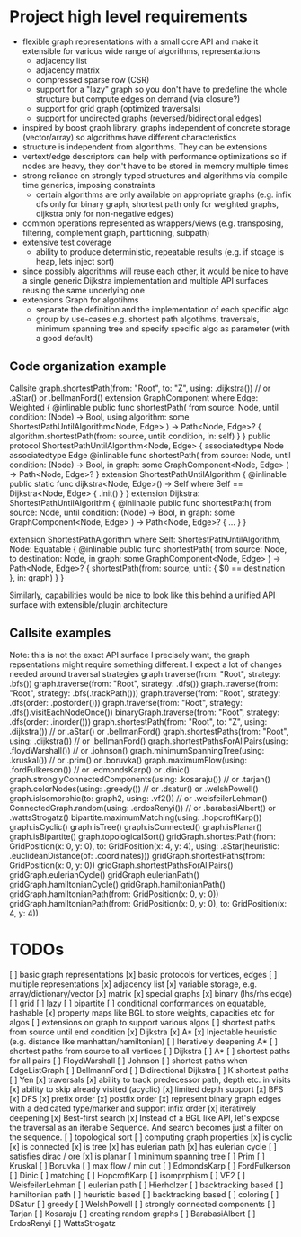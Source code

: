 # Project high level requirements
- flexible graph representations with a small core API and make it extensible for various wide range of algorithms, representations
  - adjacency list
  - adjacency matrix
  - compressed sparse row (CSR)
  - support for a "lazy" graph so you don't have to predefine the whole structure but compute edges on demand (via closure?)
  - support for grid graph (optimized traversals)
  - support for undirected graphs (reversed/bidirectional edges)
- inspired by boost graph library, graphs independent of concrete storage (vector/array) so algorithms have different characteristics
- structure is independent from algorithms. They can be extensions
- vertext/edge descriptors can help with performance optimizations so if nodes are heavy, they don't have to be stored in memory multiple times
- strong reliance on strongly typed structures and algorithms via compile time generics, imposing constraints
  - certain algorithms are only available on appropriate graphs (e.g. infix dfs only for binary graph, shortest path only for weighted graphs, dijkstra only for non-negative edges)
- common operations represented as wrappers/views (e.g. transposing, filtering, complement graph, partitioning, subpath)
- extensive test coverage
  - ability to produce deterministic, repeatable results (e.g. if stoage is heap, lets inject sort)
- since possibly algorithms will reuse each other, it would be nice to have a single generic Dijkstra implementation and multiple API surfaces reusing the same underlying one
- extensions Graph for algotihms
  - separate the definition and the implementation of each specific algo
  - group by use-cases e.g. shortest path algotihms, traversals, minimum spanning tree and specify specific algo as parameter (with a good default)


## Code organization example

Callsite graph.shortestPath(from: "Root", to: "Z", using: .dijkstra()) // or .aStar() or .bellmanFord()
extension GraphComponent where Edge: Weighted {
    @inlinable public func shortestPath(
        from source: Node,
        until condition: (Node) -> Bool,
        using algorithm: some ShortestPathUntilAlgorithm<Node, Edge>
    ) -> Path<Node, Edge>? {
        algorithm.shortestPath(from: source, until: condition, in: self)
    }
}
public protocol ShortestPathUntilAlgorithm<Node, Edge> {
    associatedtype Node
    associatedtype Edge
    @inlinable func shortestPath(
        from source: Node,
        until condition: (Node) -> Bool,
        in graph: some GraphComponent<Node, Edge>
    ) -> Path<Node, Edge>?
}
extension ShortestPathUntilAlgorithm {
    @inlinable public static func dijkstra<Node, Edge>() -> Self where Self == Dijkstra<Node, Edge> {
        .init()
    }
}
extension Dijkstra: ShortestPathUntilAlgorithm {
    @inlinable public func shortestPath(
        from source: Node,
        until condition: (Node) -> Bool,
        in graph: some GraphComponent<Node, Edge>
    ) -> Path<Node, Edge>? {
        ...
    }
}

extension ShortestPathAlgorithm where Self: ShortestPathUntilAlgorithm, Node: Equatable {
    @inlinable public func shortestPath(
       from source: Node,
       to destination: Node,
       in graph: some GraphComponent<Node, Edge>
   ) -> Path<Node, Edge>? {
       shortestPath(from: source, until: { $0 == destination }, in: graph)
    }
}

Similarly, capabilities would be nice to look like this behind a unified API surface with extensible/plugin architecture

## Callsite examples

Note: this is not the exact API surface I precisely want, the graph repsentations might require something different. I expect a lot of changes needed around traversal strategies
graph.traverse(from: "Root", strategy: .bfs())
graph.traverse(from: "Root", strategy: .dfs())
graph.traverse(from: "Root", strategy: .bfs(.trackPath()))
graph.traverse(from: "Root", strategy: .dfs(order: .postorder()))
graph.traverse(from: "Root", strategy: .dfs().visitEachNodeOnce())
binaryGraph.traverse(from: "Root", strategy: .dfs(order: .inorder()))
graph.shortestPath(from: "Root", to: "Z", using: .dijkstra()) // or .aStar() or .bellmanFord()
graph.shortestPaths(from: "Root", using: .dijkstra()) // or .bellmanFord()
graph.shortestPathsForAllPairs(using: .floydWarshall()) // or .johnson()
graph.minimumSpanningTree(using: .kruskal()) // or .prim() or .boruvka()
graph.maximumFlow(using: .fordFulkerson()) // or .edmondsKarp() or .dinic()
graph.stronglyConnectedComponents(using: .kosaraju()) // or .tarjan()
graph.colorNodes(using: .greedy()) // or .dsatur() or .welshPowell()
graph.isIsomorphic(to: graph2, using: .vf2()) // or .weisfeilerLehman()
ConnectedGraph.random(using: .erdosRenyi()) // or .barabasiAlbert() or .wattsStrogatz()
bipartite.maximumMatching(using: .hopcroftKarp())
graph.isCyclic()
graph.isTree()
graph.isConnected()
graph.isPlanar()
graph.isBipartite()
graph.topologicalSort()
gridGraph.shortestPath(from: GridPosition(x: 0, y: 0), to: GridPosition(x: 4, y: 4), using: .aStar(heuristic: .euclideanDistance(of: \.coordinates)))
gridGraph.shortestPaths(from: GridPosition(x: 0, y: 0))
gridGraph.shortestPathsForAllPairs()
gridGraph.eulerianCycle()
gridGraph.eulerianPath()
gridGraph.hamiltonianCycle()
gridGraph.hamiltonianPath()
gridGraph.hamiltonianPath(from: GridPosition(x: 0, y: 0))
gridGraph.hamiltonianPath(from: GridPosition(x: 0, y: 0), to: GridPosition(x: 4, y: 4))

# TODOs
[ ] basic graph representations
  [x] basic protocols for vertices, edges
  [ ] multiple representations
    [x] adjacency list
      [x] variable storage, e.g. array/dictionary/vector
    [x] matrix
  [x] special graphs
    [x] binary (lhs/rhs edge)
    [ ] grid
    [ ] lazy
    [ ] bipartite
[ ] conditional conformances on equatable, hashable
[x] property maps like BGL to store weights, capacities etc for algos
[ ] extensions on graph to support various algos
  [ ] shortest paths from source until end condition
    [x] Dijkstra
    [x] A*
      [x] Injectable heuristic (e.g. distance like manhattan/hamiltonian)
    [ ] Iteratively deepening A*
  [ ] shortest paths from source to all vertices
    [ ] Dijkstra
    [ ] A*
  [ ] shortest paths for all pairs
    [ ] FloydWarshall
    [ ] Johnson
  [ ] shortest paths when EdgeListGraph
    [ ] BellmannFord
    [ ] Bidirectional Dijkstra
  [ ] K shortest paths
    [ ] Yen
  [x] traversals
    [x] ability to track predecessor path, depth etc. in visits
    [x] ability to skip already visited (acyclic)
    [x] limited depth support
    [x] BFS
    [x] DFS
      [x] prefix order
      [x] postfix order
      [x] represent binary graph edges with a dedicated type/marker and support infix order
      [x] iteratively deepening
    [x] Best-first search
    [x] Instead of a BGL like API, let's expose the traversal as an iterable Sequence. And search becomes just a filter on the sequence.
  [ ] topological sort
  [ ] computing graph properties
    [x] is cyclic
    [x] is connected
    [x] is tree
    [x] has eulerian path
    [x] has eulerian cycle
    [ ] satisfies dirac / ore
    [x] is planar
  [ ] minimum spanning tree
    [ ] Prim
    [ ] Kruskal
    [ ] Boruvka
  [ ] max flow / min cut
    [ ] EdmondsKarp
    [ ] FordFulkerson
    [ ] Dinic
  [ ] matching
    [ ] HopcroftKarp
  [ ] isomprphism
    [ ] VF2
    [ ] WeisfeilerLehman
  [ ] eulerian path
    [ ] Hierholzer
    [ ] backtracking based
  [ ] hamiltonian path
    [ ] heuristic based
    [ ] backtracking based
  [ ] coloring
    [ ] DSatur
    [ ] greedy
    [ ] WelshPowell
  [ ] strongly connected components
    [ ] Tarjan
    [ ] Kosaraju
  [ ] creating random graphs
    [ ] BarabasiAlbert
    [ ] ErdosRenyi
    [ ] WattsStrogatz
